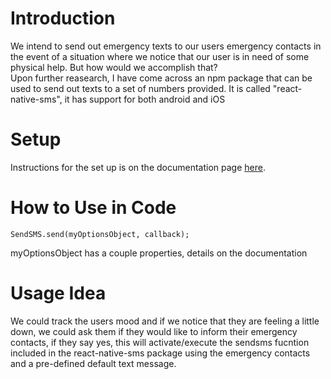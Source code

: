 # Introduction

We intend to send out emergency texts to our users emergency contacts in the event of a situation where we notice that our user is in need of some physical help. But how would we accomplish that?  
Upon further reasearch, I have come across an npm package that can be used to send out texts to a set of numbers provided. It is called "react-native-sms", it has support for both android and iOS

# Setup

Instructions for the set up is on the documentation page [here](https://www.npmjs.com/package/react-native-sms).

# How to Use in Code

```
SendSMS.send(myOptionsObject, callback);
```

myOptionsObject has a couple properties, details on the documentation

# Usage Idea

We could track the users mood and if we notice that they are feeling a little down, we could ask them if they would like to inform their emergency contacts, if they say yes, this will activate/execute the sendsms fucntion included in the react-native-sms package using the emergency contacts and a pre-defined default text message.
